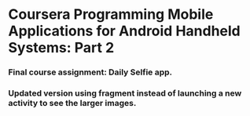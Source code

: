 # Coursera Programming Mobile Applications for Android Handheld Systems: Part 2
### Final course assignment: Daily Selfie app.
### Updated version using fragment instead of launching a new activity to see the larger images.

